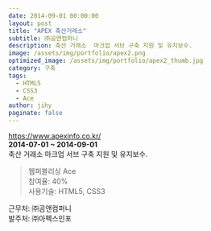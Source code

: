 ```yaml
---
date: 2014-09-01 00:00:00
layout: post
title: "APEX 축산거래소"
subtitle: ㈜곰앤컴퍼니
description: 축산 거래소  마크업 서브 구축 지원 및 유지보수.
image: /assets/img/portfolio/apex2.png
optimized_image: /assets/img/portfolio/apex2_thumb.jpg
category: 구축
tags:
  - HTML5
  - CSS3
  - Ace
author: jihy
paginate: false
---
```


<a href="https://www.apexinfo.co.kr/">https://www.apexinfo.co.kr/</a><br>
**2014-07-01 ~ 2014-09-01** <br>
축산 거래소  마크업 서브 구축 지원 및 유지보수.

> 웹퍼블리싱 Ace <br>
참여율: 40% <br>
사용기술: HTML5, CSS3

근무처: ㈜곰앤컴퍼니 <br>
발주처: ㈜아펙스인포